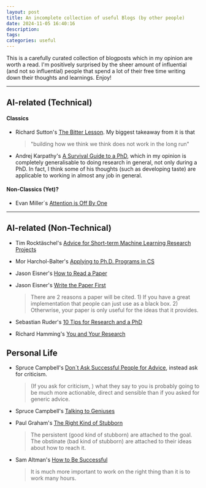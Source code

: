 ```yaml
---
layout: post
title: An incomplete collection of useful Blogs (by other people)
date: 2024-11-05 16:40:16
description:
tags:
categories: useful
---
```


This is a carefully curated collection of blogposts which in my opinion are worth a read. I'm positively surprised by the sheer amount of influential (and not so influential) people that spend a lot of their free time writing down their thoughts and learnings. Enjoy!

<hr>

## AI-related (Technical)

#### Classics

- Richard Sutton's [The Bitter Lesson](http://www.incompleteideas.net/IncIdeas/BitterLesson.html). My biggest takeaway from it is that

  > "building how we think we think does not work in the long run"

- Andrej Karpathy's [A Survival Guide to a PhD](https://karpathy.github.io/2016/09/07/phd/), which in my opinion is completely generalisable to doing research in general, not only during a PhD. In fact, I think some of his thoughts (such as developing taste) are applicable to working in almost any job in general.

#### Non-Classics (Yet)?

- Evan Miller´s [Attention is Off By One](https://www.evanmiller.org/attention-is-off-by-one.html)

<hr>

## AI-related (Non-Technical)

- Tim Rocktäschel's [Advice for Short-term Machine Learning Research Projects](https://rockt.github.io/2018/08/29/msc-advice)

- Mor Harchol-Balter's [Applying to Ph.D. Programs in CS](https://www.cs.cmu.edu/~harchol/gradschooltalk.pdf)

- Jason Eisner's [How to Read a Paper](https://www.cs.jhu.edu/~jason/advice/how-to-read-a-paper.html)

- Jason Eisner's [Write the Paper First](https://www.cs.jhu.edu/~jason/advice/write-the-paper-first.html?ref=ruder.io)

  > There are 2 reasons a paper will be cited. 1) If you have a great implementation that people can just use as a black box. 2) Otherwrise, your paper is only useful for the ideas that it provides.

- Sebastian Ruder's [10 Tips for Research and a PhD](https://www.ruder.io/10-tips-for-research-and-a-phd/#1-read-broadly-)

- Richard Hamming's [You and Your Research](https://www.cs.virginia.edu/~robins/YouAndYourResearch.html?ref=ruder.io)

## Personal Life

- Spruce Campbell's [Don´t Ask Successful People for Advice](https://spruce.world/blog/dont-ask-successful-people-for-advice.html), instead ask for criticism.

  > (If you ask for criticism, ) what they say to you is probably going to be much more actionable, direct and sensible than if you asked for generic advice.

- Spruce Campbell's [Talking to Geniuses](https://spruce.world/blog/talking-to-geniuses.html)

- Paul Graham's [The Right Kind of Stubborn](https://www.paulgraham.com/persistence.html#f1n)

  > The persistent (good kind of stubborn) are attached to the goal. The obstinate (bad kind of stubborn) are attached to their ideas about how to reach it.

- Sam Altman's [How to Be Successful](https://blog.samaltman.com/how-to-be-successful)

  > It is much more important to work on the right thing than it is to work many hours.
